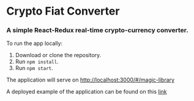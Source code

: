#  Crypto Fiat Converter
### A simple React-Redux real-time crypto-currency converter.

To run the app locally:

1. Download or clone the repository.
2. Run `npm install`.
3. Run `npm start`. 

The application will serve on  [http://localhost:3000/#/magic-library](http://localhost:3000/#/magic-library)

A deployed example of the application can be found on this [link](http://terrible-pickle.surge.sh/)


